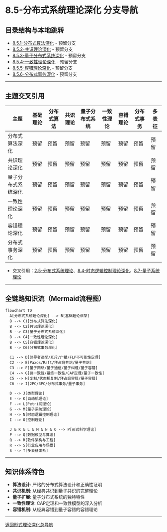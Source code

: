 # 8.5-分布式系统理论深化 分支导航

## 目录结构与本地跳转

- [8.5.1-分布式算法深化](8.5.1-分布式算法深化.md) - 预留分支
- [8.5.2-共识理论深化](8.5.2-共识理论深化.md) - 预留分支
- [8.5.3-量子分布式系统深化](8.5.3-量子分布式系统深化.md) - 预留分支
- [8.5.4-一致性理论深化](8.5.4-一致性理论深化.md) - 预留分支
- [8.5.5-容错理论深化](8.5.5-容错理论深化.md) - 预留分支
- [8.5.6-分布式事务深化](8.5.6-分布式事务深化.md) - 预留分支

---

## 主题交叉引用

| 主题      | 基础理论 | 分布式算法 | 共识理论 | 量子分布式系统 | 一致性理论 | 容错理论 | 分布式事务 | 多表征 |
|-----------|----------|------------|----------|----------------|------------|----------|------------|--------|
| 分布式算法深化| 预留     | 预留       | 预留     | 预留           | 预留       | 预留     | 预留       | 预留   |
| 共识理论深化| 预留     | 预留       | 预留     | 预留           | 预留       | 预留     | 预留       | 预留   |
| 量子分布式系统深化| 预留 | 预留       | 预留     | 预留           | 预留       | 预留     | 预留       | 预留   |
| 一致性理论深化| 预留     | 预留       | 预留     | 预留           | 预留       | 预留     | 预留       | 预留   |
| 容错理论深化| 预留     | 预留       | 预留     | 预留           | 预留       | 预留     | 预留       | 预留   |
| 分布式事务深化| 预留     | 预留       | 预留     | 预留           | 预留       | 预留     | 预留       | 预留   |

- 交叉引用：[2.5-分布式系统理论](../2-形式科学理论/2.5-分布式系统理论/README.md)、[8.4-时态逻辑控制理论深化](../8.4-时态逻辑控制理论深化/README.md)、[8.7-量子系统理论](../8.7-量子系统理论/README.md)

---

## 全链路知识流（Mermaid流程图）

```mermaid
flowchart TD
  A[分布式系统理论深化] --> B[基础理论框架]
  B --> C1[分布式算法深化]
  B --> C2[共识理论深化]
  B --> C3[量子分布式系统深化]
  B --> C4[一致性理论深化]
  B --> C5[容错理论深化]
  B --> C6[分布式事务深化]
  
  C1 --> D[领导者选举/互斥/广播/FLP不可能性定理]
  C2 --> E[Paxos/Raft/拜占庭共识/量子共识]
  C3 --> F[量子网络/量子通信/量子纠缠/量子容错]
  C4 --> G[强一致性/最终一致性/CAP定理/量子一致性]
  C5 --> H[复制/状态机复制/拜占庭容错/量子容错]
  C6 --> I[2PC/3PC/分布式事务/量子事务]
  
  D --> J[类型理论]
  E --> K[自动机理论]
  F --> L[Petri网理论]
  G --> M[量子系统理论]
  H --> N[时态逻辑控制理论]
  I --> O[控制理论]
  
  J & K & L & M & N & O --> P[形式科学理论]
  P --> Q[数据模型与算法]
  Q --> R[软件架构与工程]
  R --> S[行业应用与场景]
  S --> T[多表征体系]
```

---

## 知识体系特色

- **算法设计**: 严格的分布式算法设计和正确性证明
- **共识机制**: 从经典共识到量子共识的完整理论
- **量子扩展**: 量子分布式系统的独特特性
- **一致性理论**: CAP定理和一致性模型的深入分析
- **容错机制**: 从经典容错到量子容错的容错理论

---

[返回形式理论深化总导航](../README.md)
